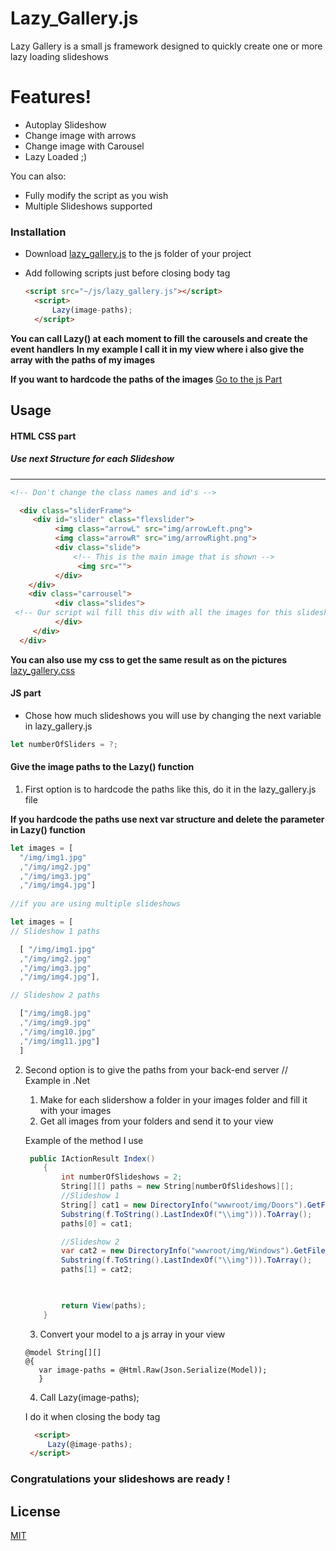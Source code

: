 # Lazy_Gallery.js

Lazy Gallery is a small js framework designed to quickly create one or more lazy loading slideshows


#  Features!

  - Autoplay Slideshow
  - Change image with arrows
  - Change image with Carousel
  - Lazy Loaded ;)


You can also:
  - Fully modify the script as you wish 
  - Multiple Slideshows supported
 



### Installation


* Download [lazy_gallery.js](https://github.com/Sadik-Dev/Lazy_Gallery.js/blob/main/lazy_gallery.js) to the js folder of your project
* Add following scripts just before closing body tag

  ```html
  <script src="~/js/lazy_gallery.js"></script>
    <script>
        Lazy(image-paths);
    </script>
  ```

**You can call Lazy() at each moment to fill the carousels and create the event handlers**
**In my example I call it in my view where i also give the array with the paths of my images**

**If you want to hardcode the paths of the images**
[Go to the js Part](#JS-part)



## Usage


#### HTML CSS part


##### Use next Structure for each Slideshow


---

  ```html
 <!-- Don't change the class names and id's -->

    <div class="sliderFrame">
       <div id="slider" class="flexslider">
            <img class="arrowL" src="img/arrowLeft.png">
            <img class="arrowR" src="img/arrowRight.png">
            <div class="slide">
                <!-- This is the main image that is shown -->
                 <img src=""> 
            </div>
      </div>
      <div class="carrousel">
            <div class="slides">
   <!-- Our script wil fill this div with all the images for this slideshow -->
            </div>
       </div>
    </div>
```

**You can also use my css to get the same result as on the pictures**
 [lazy_gallery.css](https://github.com/Sadik-Dev/Lazy_Gallery.js/blob/main/css/lazy_gallery.css) 

#### JS part
 * Chose how much slideshows you will use by changing the next variable in lazy_gallery.js
  ```javascript
  let numberOfSliders = ?;
```

#### Give the image paths to the Lazy() function

1. First option is to hardcode the paths like this, do it in the lazy_gallery.js file

**If you hardcode the paths use next var structure and delete the parameter in Lazy() function**
  ```javascript
let images = [
    "/img/img1.jpg"
    ,"/img/img2.jpg"
    ,"/img/img3.jpg"
    ,"/img/img4.jpg"]
    
//if you are using multiple slideshows

let images = [
  // Slideshow 1 paths

    [ "/img/img1.jpg"
    ,"/img/img2.jpg"
    ,"/img/img3.jpg"
    ,"/img/img4.jpg"],

  // Slideshow 2 paths

    ["/img/img8.jpg"
    ,"/img/img9.jpg"
    ,"/img/img10.jpg"
    ,"/img/img11.jpg"]
    ]

```
2. Second option is to give the paths from your back-end server
    // Example in .Net
    
    1. Make for each slidershow a folder in your images folder and fill it with your images
    2. Get all images from your folders and send it to your view 
    
    Example of the method I use
    
    ```c#
     public IActionResult Index()
        {
            int numberOfSlideshows = 2;
            String[][] paths = new String[numberOfSlideshows][];
            //Slideshow 1
            String[] cat1 = new DirectoryInfo("wwwroot/img/Doors").GetFiles().Select(f =>  f.ToString().
            Substring(f.ToString().LastIndexOf("\\img"))).ToArray();
            paths[0] = cat1;

            //Slideshow 2
            var cat2 = new DirectoryInfo("wwwroot/img/Windows").GetFiles().Select(f => f.ToString().
            Substring(f.ToString().LastIndexOf("\\img"))).ToArray();
            paths[1] = cat2;

       

            return View(paths);
        }
    ```
    
    3. Convert your model to a js array in your view
     ```razor
     @model String[][]
    @{
        var image-paths = @Html.Raw(Json.Serialize(Model));
        }
    ```
    
    4. Call Lazy(image-paths);
    
    I do it when closing the body tag
   ```html
     <script>
        Lazy(@image-paths);
    </script>
     ```

### Congratulations your slideshows are ready !

## License
[MIT](https://github.com/Sadik-Dev/Lazy_Gallery.js/blob/main/LICENSE)
